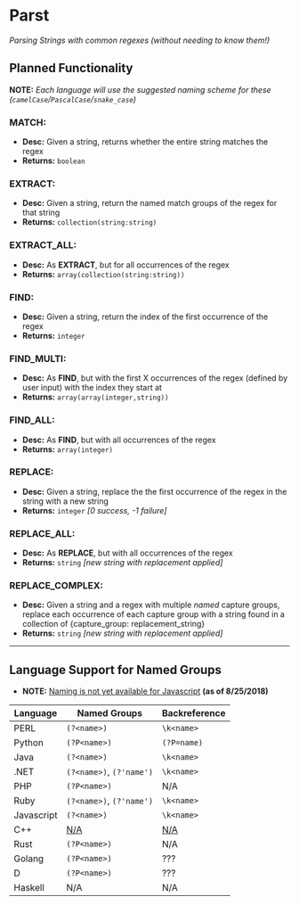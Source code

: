 # Parst
_Parsing Strings with common regexes (without needing to know them!)_

## Planned Functionality
**NOTE:** _Each language will use the suggested naming scheme for these (`camelCase`/`PascalCase`/`snake_case`)_

### MATCH:
* **Desc:** Given a string, returns whether the entire string matches the regex
* **Returns:** `boolean`

### EXTRACT:
* **Desc:** Given a string, return the named match groups of the regex for that string
* **Returns:** `collection(string:string)`

### EXTRACT_ALL:
* **Desc:** As **EXTRACT**, but for all occurrences of the regex
* **Returns:** `array(collection(string:string))`

### FIND:
* **Desc:** Given a string, return the index of the first occurrence of the regex
* **Returns:** `integer`

### FIND_MULTI:
* **Desc:** As **FIND**, but with the first X occurrences of the regex (defined by user input) with the index they start at
* **Returns:** `array(array(integer,string))`

### FIND_ALL:
* **Desc:** As **FIND**, but with all occurrences of the regex
* **Returns:** `array(integer)`

### REPLACE:
* **Desc:** Given a string, replace the the first occurrence of the regex in the string with a new string
* **Returns:** `integer` _[0 success, -1 failure]_

### REPLACE_ALL:
* **Desc:** As **REPLACE**, but with all occurrences of the regex
* **Returns:** `string` _[new string with replacement applied]_

### REPLACE_COMPLEX:
* **Desc:** Given a string and a regex with multiple _named_ capture groups, replace each occurrence of each capture group with a string found in a collection of {capture_group: replacement_string}
* **Returns:** `string` _[new string with replacement applied]_

---

## Language Support for Named Groups
* **NOTE:** [Naming is not yet available for Javascript]() **(as of 8/25/2018)**

|  Language  |       Named Groups       | Backreference |
|------------|--------------------------|---------------|
| PERL       | `(?<name>)`              | `\k<name>`    |
| Python     | `(?P<name>)`             | `(?P=name)`   |
| Java       | `(?<name>)`              | `\k<name>`    |
| .NET       | `(?<name>)`, `(?'name')` | `\k<name>`    |
| PHP        | `(?P<name>)`             | N/A           |
| Ruby       | `(?<name>)`, `(?'name')` | `\k<name>`    |
| Javascript | `(?<name>)`              | `\k<name>`    |
| C++        | [N/A](https://github.com/tc39/proposal-regexp-named-groups)                     | [N/A](https://github.com/tc39/proposal-regexp-named-groups)           |
| Rust       | `(?P<name>)`             | N/A           |
| Golang     | `(?P<name>)`             | ???           |
| D          | `(?P<name>)`             | ???           |
| Haskell    | N/A                      | N/A           |
